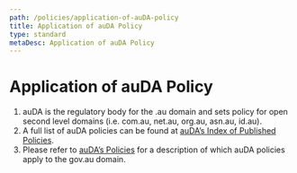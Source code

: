 ```yaml
---
path: /policies/application-of-auDA-policy
title: Application of auDA Policy
type: standard
metaDesc: Application of auDA Policy
---
```

<div class="container-fluid">
  <div class="row">

  # Application of auDA Policy

1. auDA is the regulatory body for the .au domain and sets policy for open second level domains (i.e. com.au, net.au, org.au, asn.au, id.au).
2. A full list of auDA policies can be found at [auDA’s Index of Published Policies](https://www.auda.org.au/policies/index-of-published-policies/).
3. Please refer to [auDA’s Policies](https://www.auda.org.au/policies/) for a description of which auDA policies apply to the gov.au domain.
  
  </div>
</div>
